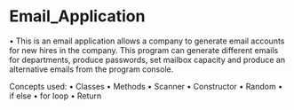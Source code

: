 # Email_Application
•	This is an email application allows a company to generate email accounts for new hires in the company. This program can generate different emails for departments, produce passwords, set mailbox capacity and produce an alternative emails from the program console.

Concepts used:
•	Classes
•	Methods
•	Scanner
•	Constructor
•	Random
•	if else
•	for loop
•	Return
